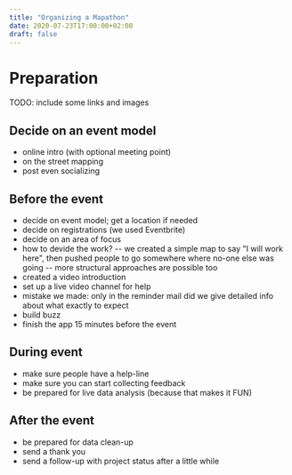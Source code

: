 ```yaml
---
title: "Organizing a Mapathon"
date: 2020-07-23T17:00:00+02:00
draft: false
---
```


# Preparation

TODO: include some links and images

## Decide on an event model

* online intro (with optional meeting point)
* on the street mapping
* post even socializing

## Before the event

- decide on event model; get a location if needed
- decide on registrations (we used Eventbrite)
- decide on an area of focus
- how to devide the work?
-- we created a simple map to say "I will work here", then pushed people to go somewhere where no-one else was going
-- more structural approaches are possible too
- created a video introduction
- set up a live video channel for help
- mistake we made: only in the reminder mail did we give detailed info about what exactly to expect
- build buzz
- finish the app 15 minutes before the event

## During event
- make sure people have a help-line
- make sure you can start collecting feedback
- be prepared for live data analysis (because that makes it FUN)

## After the event
- be prepared for data clean-up
- send a thank you
- send a follow-up with project status after a little while
